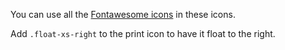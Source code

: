 You can use all the [Fontawesome icons](http://fontawesome.io/icons/) in these icons.

Add `.float-xs-right` to the print icon to have it float to the right.
